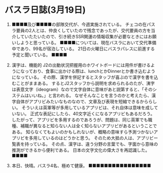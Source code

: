 # バスラ日誌(3月19日)

1. ■■■■及び■■■■の部隊交代が、今週実施されている。
   チェコの在パスラ要員の2人とは、仲良くしていたので残念であったが、交代要員の方を当介していたたいたので、引き続きSSR関運の情報収集が必要なときにはお願いしようと思っている。
   ■■■■については、現在バスラにおいて交代準備中であり、99名が宿泊している。
   21日の火曜日にバスラパレスに前進する予定と聞いている。
   ■■■■

2. 漢字は、機能的
   J2の出動状況把握用のホワイトボードには用件が書けるようになっており、食事に出かける際は、lunchとかDinnerとか書き込むようになっている。
   その際、漢学を併記するとスタッフが喜ぶので漢字を書を込むことがままある。
   するとJ2スタッフから説明を求められるのたが、洟字は表意文字（ideogram）なので文字自体に意味があと説第すると、「そのシステムはいいね。」と言われる。
   なぜそんなことを言うのかと考えたら、漢字自体がアプリビみたいなものなので、文章及び表現を短縮できるかららしい。
   そういえは英軍等が多用しているアプリビは、それ自体は意味を成していない。
   正式な表記にしたら、40文字近くになるアプリビもあるだろう。
   したがって、アプリビを多用するのであろうが、問題は、同じ英軍でも職種、補職が異なると知らない人は全く知らないアプリビがあるということである。
   知らなくてもよいのかもしれないが、概略の意味すら予測つかないアプリビを多用しているのはどうかと思う。
   そのため大抵の人は、アプリビー覧表を持っている。
   その点、漢字は、違う分野の言葉でも、字面から意味の推測ができるから便利である。
   日本の文字文化の偉大さを再認識した。
   ■■■■

3. 本日、快晴。バスラ4名、極めて健康。
   ■■■■■■■■■■■■■■■■

